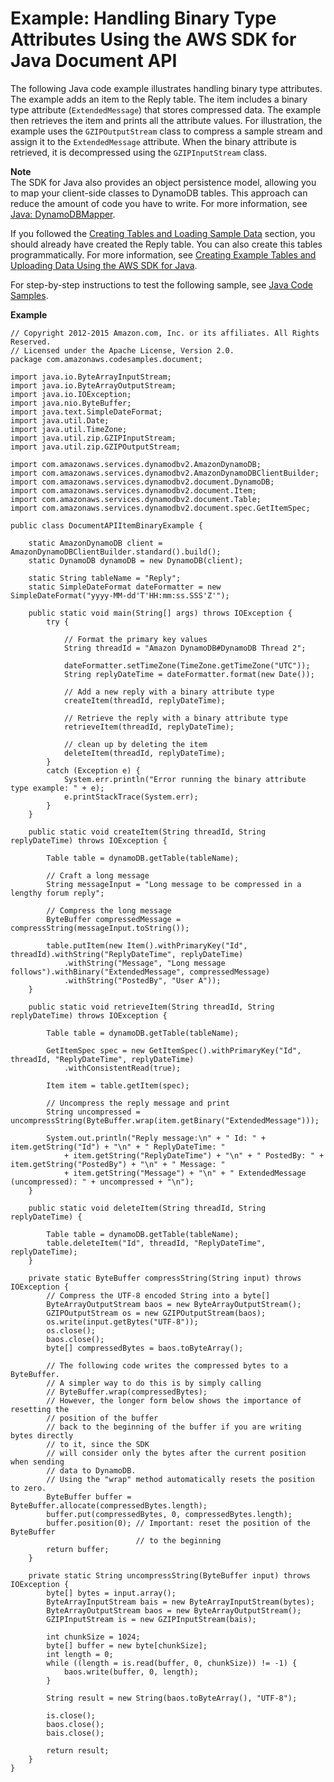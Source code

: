 # Example: Handling Binary Type Attributes Using the AWS SDK for Java Document API<a name="JavaDocumentAPIBinaryTypeExample"></a>

The following Java code example illustrates handling binary type attributes\. The example adds an item to the Reply table\. The item includes a binary type attribute \(`ExtendedMessage`\) that stores compressed data\. The example then retrieves the item and prints all the attribute values\. For illustration, the example uses the `GZIPOutputStream` class to compress a sample stream and assign it to the `ExtendedMessage` attribute\. When the binary attribute is retrieved, it is decompressed using the `GZIPInputStream` class\. 

**Note**  
The SDK for Java also provides an object persistence model, allowing you to map your client\-side classes to DynamoDB tables\. This approach can reduce the amount of code you have to write\. For more information, see [Java: DynamoDBMapper](DynamoDBMapper.md)\.

If you followed the [Creating Tables and Loading Sample Data](SampleData.md) section, you should already have created the Reply table\. You can also create this tables programmatically\. For more information, see [Creating Example Tables and Uploading Data Using the AWS SDK for Java](AppendixSampleDataCodeJava.md)\.

For step\-by\-step instructions to test the following sample, see [Java Code Samples](CodeSamples.Java.md)\. 

**Example**  

```
// Copyright 2012-2015 Amazon.com, Inc. or its affiliates. All Rights Reserved.
// Licensed under the Apache License, Version 2.0.
package com.amazonaws.codesamples.document;

import java.io.ByteArrayInputStream;
import java.io.ByteArrayOutputStream;
import java.io.IOException;
import java.nio.ByteBuffer;
import java.text.SimpleDateFormat;
import java.util.Date;
import java.util.TimeZone;
import java.util.zip.GZIPInputStream;
import java.util.zip.GZIPOutputStream;

import com.amazonaws.services.dynamodbv2.AmazonDynamoDB;
import com.amazonaws.services.dynamodbv2.AmazonDynamoDBClientBuilder;
import com.amazonaws.services.dynamodbv2.document.DynamoDB;
import com.amazonaws.services.dynamodbv2.document.Item;
import com.amazonaws.services.dynamodbv2.document.Table;
import com.amazonaws.services.dynamodbv2.document.spec.GetItemSpec;

public class DocumentAPIItemBinaryExample {

    static AmazonDynamoDB client = AmazonDynamoDBClientBuilder.standard().build();
    static DynamoDB dynamoDB = new DynamoDB(client);

    static String tableName = "Reply";
    static SimpleDateFormat dateFormatter = new SimpleDateFormat("yyyy-MM-dd'T'HH:mm:ss.SSS'Z'");

    public static void main(String[] args) throws IOException {
        try {

            // Format the primary key values
            String threadId = "Amazon DynamoDB#DynamoDB Thread 2";

            dateFormatter.setTimeZone(TimeZone.getTimeZone("UTC"));
            String replyDateTime = dateFormatter.format(new Date());

            // Add a new reply with a binary attribute type
            createItem(threadId, replyDateTime);

            // Retrieve the reply with a binary attribute type
            retrieveItem(threadId, replyDateTime);

            // clean up by deleting the item
            deleteItem(threadId, replyDateTime);
        }
        catch (Exception e) {
            System.err.println("Error running the binary attribute type example: " + e);
            e.printStackTrace(System.err);
        }
    }

    public static void createItem(String threadId, String replyDateTime) throws IOException {

        Table table = dynamoDB.getTable(tableName);

        // Craft a long message
        String messageInput = "Long message to be compressed in a lengthy forum reply";

        // Compress the long message
        ByteBuffer compressedMessage = compressString(messageInput.toString());

        table.putItem(new Item().withPrimaryKey("Id", threadId).withString("ReplyDateTime", replyDateTime)
            .withString("Message", "Long message follows").withBinary("ExtendedMessage", compressedMessage)
            .withString("PostedBy", "User A"));
    }

    public static void retrieveItem(String threadId, String replyDateTime) throws IOException {

        Table table = dynamoDB.getTable(tableName);

        GetItemSpec spec = new GetItemSpec().withPrimaryKey("Id", threadId, "ReplyDateTime", replyDateTime)
            .withConsistentRead(true);

        Item item = table.getItem(spec);

        // Uncompress the reply message and print
        String uncompressed = uncompressString(ByteBuffer.wrap(item.getBinary("ExtendedMessage")));

        System.out.println("Reply message:\n" + " Id: " + item.getString("Id") + "\n" + " ReplyDateTime: "
            + item.getString("ReplyDateTime") + "\n" + " PostedBy: " + item.getString("PostedBy") + "\n" + " Message: "
            + item.getString("Message") + "\n" + " ExtendedMessage (uncompressed): " + uncompressed + "\n");
    }

    public static void deleteItem(String threadId, String replyDateTime) {

        Table table = dynamoDB.getTable(tableName);
        table.deleteItem("Id", threadId, "ReplyDateTime", replyDateTime);
    }

    private static ByteBuffer compressString(String input) throws IOException {
        // Compress the UTF-8 encoded String into a byte[]
        ByteArrayOutputStream baos = new ByteArrayOutputStream();
        GZIPOutputStream os = new GZIPOutputStream(baos);
        os.write(input.getBytes("UTF-8"));
        os.close();
        baos.close();
        byte[] compressedBytes = baos.toByteArray();

        // The following code writes the compressed bytes to a ByteBuffer.
        // A simpler way to do this is by simply calling
        // ByteBuffer.wrap(compressedBytes);
        // However, the longer form below shows the importance of resetting the
        // position of the buffer
        // back to the beginning of the buffer if you are writing bytes directly
        // to it, since the SDK
        // will consider only the bytes after the current position when sending
        // data to DynamoDB.
        // Using the "wrap" method automatically resets the position to zero.
        ByteBuffer buffer = ByteBuffer.allocate(compressedBytes.length);
        buffer.put(compressedBytes, 0, compressedBytes.length);
        buffer.position(0); // Important: reset the position of the ByteBuffer
                            // to the beginning
        return buffer;
    }

    private static String uncompressString(ByteBuffer input) throws IOException {
        byte[] bytes = input.array();
        ByteArrayInputStream bais = new ByteArrayInputStream(bytes);
        ByteArrayOutputStream baos = new ByteArrayOutputStream();
        GZIPInputStream is = new GZIPInputStream(bais);

        int chunkSize = 1024;
        byte[] buffer = new byte[chunkSize];
        int length = 0;
        while ((length = is.read(buffer, 0, chunkSize)) != -1) {
            baos.write(buffer, 0, length);
        }

        String result = new String(baos.toByteArray(), "UTF-8");

        is.close();
        baos.close();
        bais.close();

        return result;
    }
}
```